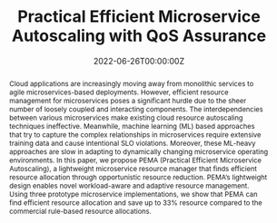 ---
title: "Practical Efficient Microservice Autoscaling with QoS Assurance"

# Authors
# If you created a profile for a user (e.g. the default `admin` user), write the username (folder name) here 
# and it will be replaced with their full name and linked to their profile.
authors:
- admin
- mohammad_islam
- kishwar_ahmed


date: "2022-06-26T00:00:00Z"
doi: "10.1145/3502181.3531460"

# Schedule page publish date (NOT publication's date).
publishDate: "2022-06-07T00:00:00Z"

# Publication type.
# Legend: 0 = Uncategorized; 1 = Conference paper; 2 = Journal article;
# 3 = Preprint / Working Paper; 4 = Report; 5 = Book; 6 = Book section;
# 7 = Thesis; 8 = Patent
publication_types: ["1"]

# Publication name and optional abbreviated publication name.
publication: The 31st International Symposium on High-Performance Parallel and Distributed Computing ([ACM HPDC 2022](https://www.hpdc.org/2022/))
publication_short: The 31st International Symposium on High-Performance Parallel and Distributed Computing ([ACM HPDC 2022](https://www.hpdc.org/2022/))

abstract: Cloud applications are increasingly moving away from monolithic services to agile microservices-based deployments. However, efficient resource management for microservices poses a significant hurdle due to the sheer number of loosely coupled and interacting components. The interdependencies between various microservices make existing cloud resource autoscaling techniques ineffective. Meanwhile, machine learning (ML) based approaches that try to capture the complex relationships in microservices require extensive training data and cause intentional SLO violations. Moreover, these ML-heavy approaches are slow in adapting to dynamically changing microservice operating environments. In this paper, we propose PEMA (Practical Efficient Microservice Autoscaling), a lightweight microservice resource manager that finds efficient resource allocation through opportunistic resource reduction. PEMA’s lightweight design enables novel workload-aware and adaptive resource management. Using three prototype microservice implementations, we show that PEMA can find efficient resource allocation and save up to 33% resource compared to the commercial rule-based resource allocations.

# Summary. An optional shortened abstract.
summary:  In this paper, we propose PEMA (Practical Efficient Microservice Autoscaling), a lightweight microservice resource manager that finds efficient resource allocation through opportunistic resource reduction. PEMA’s lightweight design enables novel workload-aware and adaptive resource management.

tags: ['Microservices', 'Resource Management', 'Cloud Computing', 'Kubernetes', 'Service-Level-Objective']

# Display this page in the Featured widget?
featured: true

# Custom links (uncomment lines below)
# links:
# - name: Custom Link
#   url: http://example.org

url_pdf: ''
url_code: 'https://github.com/rajibhossen/microservice-autoscaling'
url_dataset: ''
url_poster: ''
url_project: ''
url_slides: 'https://rajib-hossen.com/slides/hossen_hpdc_22.pdf' 
url_source: ''
url_video: ''

# Featured image
# To use, add an image named `featured.jpg/png` to your page's folder. 
image:
  caption: ''
  focal_point: ""
  preview_only: false

# Associated Projects (optional).
#   Associate this publication with one or more of your projects.
#   Simply enter your project's folder or file name without extension.
#   E.g. `internal-project` references `content/project/internal-project/index.md`.
#   Otherwise, set `projects: []`.
projects: [microservice_autoscaler]

# Slides (optional).
#   Associate this publication with Markdown slides.
#   Simply enter your slide deck's filename without extension.
#   E.g. `slides: "example"` references `content/slides/example/index.md`.
#   Otherwise, set `slides: ""`.
slides: 
---